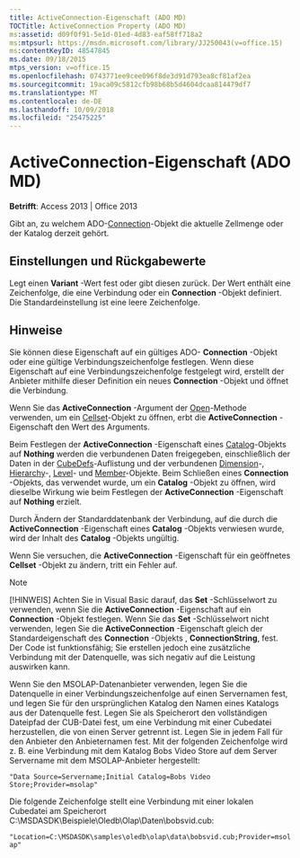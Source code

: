```yaml
---
title: ActiveConnection-Eigenschaft (ADO MD)
TOCTitle: ActiveConnection Property (ADO MD)
ms:assetid: d09f0f91-5e1d-01ed-4d83-eaf58ff718a2
ms:mtpsurl: https://msdn.microsoft.com/library/JJ250043(v=office.15)
ms:contentKeyID: 48547845
ms.date: 09/18/2015
mtps_version: v=office.15
ms.openlocfilehash: 0743771ee9cee096f8de3d91d793ea8cf81af2ea
ms.sourcegitcommit: 19aca09c5812cfb98b68b5d4604dcaa814479df7
ms.translationtype: MT
ms.contentlocale: de-DE
ms.lasthandoff: 10/09/2018
ms.locfileid: "25475225"
---
```

# <a name="activeconnection-property-ado-md"></a>ActiveConnection-Eigenschaft (ADO MD)


**Betrifft**: Access 2013 | Office 2013

Gibt an, zu welchem ADO-[Connection](connection-object-ado.md)-Objekt die aktuelle Zellmenge oder der Katalog derzeit gehört.

## <a name="settings-and-return-values"></a>Einstellungen und Rückgabewerte

Legt einen **Variant** -Wert fest oder gibt diesen zurück. Der Wert enthält eine Zeichenfolge, die eine Verbindung oder ein **Connection** -Objekt definiert. Die Standardeinstellung ist eine leere Zeichenfolge.

## <a name="remarks"></a>Hinweise

Sie können diese Eigenschaft auf ein gültiges ADO- **Connection** -Objekt oder eine gültige Verbindungszeichenfolge festlegen. Wenn diese Eigenschaft auf eine Verbindungszeichenfolge festgelegt wird, erstellt der Anbieter mithilfe dieser Definition ein neues **Connection** -Objekt und öffnet die Verbindung.

Wenn Sie das **ActiveConnection** -Argument der [Open](open-method-ado-md.md)-Methode verwenden, um ein [Cellset](cellset-object-ado-md.md)-Objekt zu öffnen, erbt die **ActiveConnection** -Eigenschaft den Wert des Arguments.

Beim Festlegen der **ActiveConnection** -Eigenschaft eines [Catalog](catalog-object-ado-md.md)-Objekts auf **Nothing** werden die verbundenen Daten freigegeben, einschließlich der Daten in der [CubeDefs](cubedefs-collection-ado-md.md)-Auflistung und der verbundenen [Dimension](dimension-object-ado-md.md)-, [Hierarchy](hierarchy-object-ado-md.md)-, [Level](level-object-ado-md.md)- und [Member](member-object-ado-md.md)-Objekte. Beim Schließen eines **Connection** -Objekts, das verwendet wurde, um ein **Catalog** -Objekt zu öffnen, wird dieselbe Wirkung wie beim Festlegen der **ActiveConnection** -Eigenschaft auf **Nothing** erzielt.

Durch Ändern der Standarddatenbank der Verbindung, auf die durch die **ActiveConnection** -Eigenschaft eines **Catalog** -Objekts verwiesen wurde, wird der Inhalt des **Catalog** -Objekts ungültig.

Wenn Sie versuchen, die **ActiveConnection** -Eigenschaft für ein geöffnetes **Cellset** -Objekt zu ändern, tritt ein Fehler auf.


> [!NOTE]
> <P>[!HINWEIS] Achten Sie in Visual Basic darauf, das <STRONG>Set</STRONG> -Schlüsselwort zu verwenden, wenn Sie die <STRONG>ActiveConnection</STRONG> -Eigenschaft auf ein <STRONG>Connection</STRONG> -Objekt festlegen. Wenn Sie das <STRONG>Set</STRONG> -Schlüsselwort nicht verwenden, legen Sie die <STRONG>ActiveConnection</STRONG> -Eigenschaft gleich der Standardeigenschaft des <STRONG>Connection</STRONG> -Objekts , <STRONG>ConnectionString</STRONG>, fest. Der Code ist funktionsfähig; Sie erstellen jedoch eine zusätzliche Verbindung mit der Datenquelle, was sich negativ auf die Leistung auswirken kann.</P>



Wenn Sie den MSOLAP-Datenanbieter verwenden, legen Sie die Datenquelle in einer Verbindungszeichenfolge auf einen Servernamen fest, und legen Sie für den ursprünglichen Katalog den Namen eines Katalogs aus der Datenquelle fest. Legen Sie als Speicherort den vollständigen Dateipfad der CUB-Datei fest, um eine Verbindung mit einer Cubedatei herzustellen, die von einen Server getrennt ist. Legen Sie in jedem Fall für den Anbieter den Anbieternamen fest. Mit der folgenden Zeichenfolge wird z. B. eine Verbindung mit dem Katalog Bobs Video Store auf dem Server Servername mit dem MSOLAP-Anbieter hergestellt:

`"Data Source=Servername;Initial Catalog=Bobs Video Store;Provider=msolap"`

Die folgende Zeichenfolge stellt eine Verbindung mit einer lokalen Cubedatei am Speicherort C:\\MSDASDK\\Beispiele\\Oledb\\Olap\\Daten\\bobsvid.cub:

`"Location=C:\MSDASDK\samples\oledb\olap\data\bobsvid.cub;Provider=msolap"`

